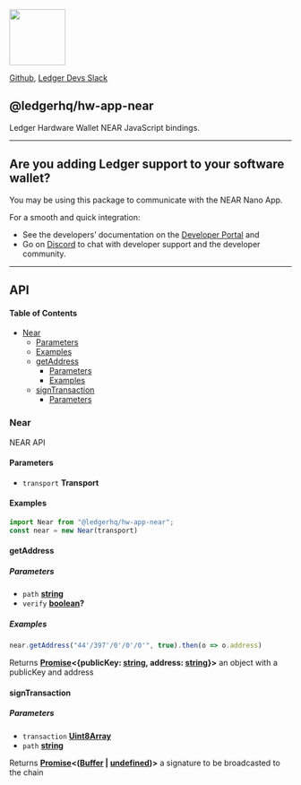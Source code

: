 <img src="https://user-images.githubusercontent.com/211411/34776833-6f1ef4da-f618-11e7-8b13-f0697901d6a8.png" height="100" />

[Github](https://github.com/LedgerHQ/ledgerjs/),
[Ledger Devs Slack](https://ledger-dev.slack.com/)

## @ledgerhq/hw-app-near

Ledger Hardware Wallet NEAR JavaScript bindings.

***

## Are you adding Ledger support to your software wallet?

You may be using this package to communicate with the NEAR Nano App.

For a smooth and quick integration:

*   See the developers’ documentation on the [Developer Portal](https://developers.ledger.com/docs/transport/overview/) and
*   Go on [Discord](https://developers.ledger.com/discord-pro/) to chat with developer support and the developer community.

***

## API

<!-- Generated by documentation.js. Update this documentation by updating the source code. -->

#### Table of Contents

*   [Near](#near)
    *   [Parameters](#parameters)
    *   [Examples](#examples)
    *   [getAddress](#getaddress)
        *   [Parameters](#parameters-1)
        *   [Examples](#examples-1)
    *   [signTransaction](#signtransaction)
        *   [Parameters](#parameters-2)

### Near

NEAR API

#### Parameters

*   `transport` **Transport** 

#### Examples

```javascript
import Near from "@ledgerhq/hw-app-near";
const near = new Near(transport)
```

#### getAddress

##### Parameters

*   `path` **[string](https://developer.mozilla.org/docs/Web/JavaScript/Reference/Global_Objects/String)** 
*   `verify` **[boolean](https://developer.mozilla.org/docs/Web/JavaScript/Reference/Global_Objects/Boolean)?** 

##### Examples

```javascript
near.getAddress("44'/397'/0'/0'/0'", true).then(o => o.address)
```

Returns **[Promise](https://developer.mozilla.org/docs/Web/JavaScript/Reference/Global_Objects/Promise)<{publicKey: [string](https://developer.mozilla.org/docs/Web/JavaScript/Reference/Global_Objects/String), address: [string](https://developer.mozilla.org/docs/Web/JavaScript/Reference/Global_Objects/String)}>** an object with a publicKey and address

#### signTransaction

##### Parameters

*   `transaction` **[Uint8Array](https://developer.mozilla.org/docs/Web/JavaScript/Reference/Global_Objects/Uint8Array)** 
*   `path` **[string](https://developer.mozilla.org/docs/Web/JavaScript/Reference/Global_Objects/String)** 

Returns **[Promise](https://developer.mozilla.org/docs/Web/JavaScript/Reference/Global_Objects/Promise)<([Buffer](https://nodejs.org/api/buffer.html) | [undefined](https://developer.mozilla.org/docs/Web/JavaScript/Reference/Global_Objects/undefined))>** a signature to be broadcasted to the chain
